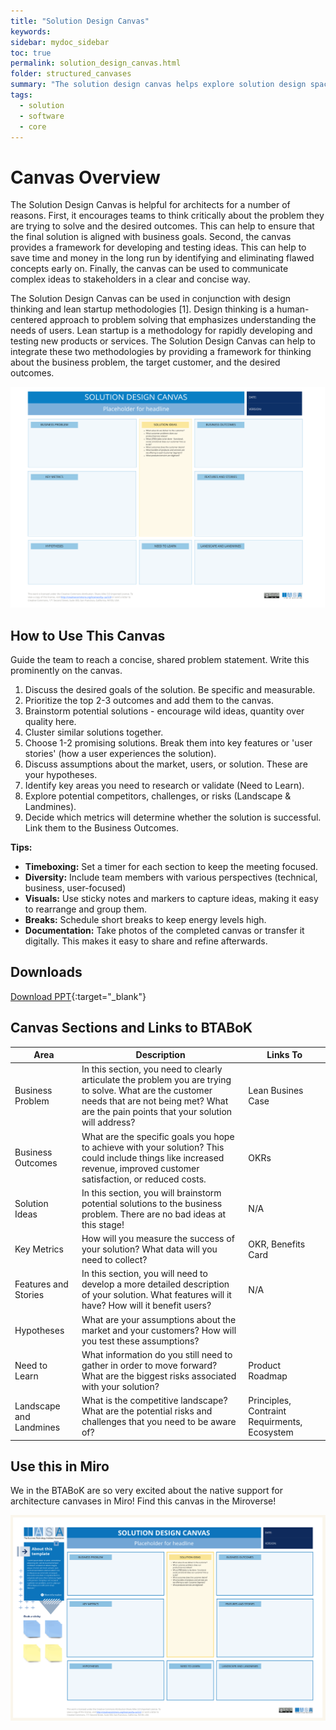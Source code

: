 ```yaml
---
title: "Solution Design Canvas"
keywords: 
sidebar: mydoc_sidebar
toc: true
permalink: solution_design_canvas.html
folder: structured_canvases
summary: "The solution design canvas helps explore solution design space."
tags: 
  - solution
  - software
  - core
---
```


# Canvas Overview

The Solution Design Canvas is helpful for architects for a number of reasons. First, it encourages teams to think critically about the problem they are trying to solve and the desired outcomes. This can help to ensure that the final solution is aligned with business goals. Second, the canvas provides a framework for developing and testing ideas. This can help to save time and money in the long run by identifying and eliminating flawed concepts early on. Finally, the canvas can be used to communicate complex ideas to stakeholders in a clear and concise way.

The Solution Design Canvas can be used in conjunction with design thinking and lean startup methodologies [1]. Design thinking is a human-centered approach to problem solving that emphasizes understanding the needs of users. Lean startup is a methodology for rapidly developing and testing new products or services. The Solution Design Canvas can help to integrate these two methodologies by providing a framework for thinking about the business problem, the target customer, and the desired outcomes. 

![image001](media/solution_design_canvas.svg)

## How to Use This Canvas

Guide the team to reach a concise, shared problem statement. Write this prominently on the canvas.

1. Discuss the desired goals of the solution. Be specific and measurable.
2. Prioritize the top 2-3 outcomes and add them to the canvas.
3. Brainstorm potential solutions - encourage wild ideas, quantity over quality here.
4. Cluster similar solutions together.
5. Choose 1-2 promising solutions. Break them into key features or 'user stories' (how a user experiences the solution).
6. Discuss assumptions about the market, users, or solution. These are your hypotheses.
7. Identify key areas you need to research or validate (Need to Learn).
8. Explore potential competitors, challenges, or risks (Landscape & Landmines).
9. Decide which metrics will determine whether the solution is successful. Link them to the Business Outcomes.



**Tips:**

- **Timeboxing:** Set a timer for each section to keep the meeting focused.
- **Diversity:** Include team members with various perspectives (technical, business, user-focused)
- **Visuals:** Use sticky notes and markers to capture ideas, making it easy to rearrange and group them.
- **Breaks:** Schedule short breaks to keep energy levels high.
- **Documentation:** Take photos of the completed canvas or transfer it digitally. This makes it easy to share and refine afterwards.

## Downloads

[Download PPT](media/ppt/solution_design_canvas.pptx){:target="_blank"}

## Canvas Sections and Links to BTABoK

| Area                    | Description                                                                                                                                                                                        | Links To                                     |
| ----------------------- | -------------------------------------------------------------------------------------------------------------------------------------------------------------------------------------------------- | -------------------------------------------- |
| Business Problem        | In this section, you need to clearly articulate the problem you are trying to solve. What are the customer needs that are not being met? What are the pain points that your solution will address? | Lean Busines Case                            |
| Business Outcomes       | What are the specific goals you hope to achieve with your solution? This could include things like increased revenue, improved customer satisfaction, or reduced costs.                            | OKRs                                         |
| Solution Ideas          | In this section, you will brainstorm potential solutions to the business problem. There are no bad ideas at this stage!                                                                            | N/A                                          |
| Key Metrics             | How will you measure the success of your solution? What data will you need to collect?                                                                                                             | OKR, Benefits Card                           |
| Features and Stories    | In this section, you will need to develop a more detailed description of your solution. What features will it have? How will it benefit users?                                                     | N/A                                          |
| Hypotheses              | What are your assumptions about the market and your customers? How will you test these assumptions?                                                                                                |                                              |
| Need to Learn           | What information do you still need to gather in order to move forward? What are the biggest risks associated with your solution?                                                                   | Product Roadmap                              |
| Landscape and Landmines | What is the competitive landscape? What are the potential risks and challenges that you need to be aware of?                                                                                       | Principles, Contraint Requirments, Ecosystem |

## Use this in Miro

We in the BTABoK are so very excited about the native support for architecture canvases in Miro! Find this canvas in the Miroverse!

![Screenshot 2024-04-01 at 10.48.36.png](../../media/577f979dfd70e0964dedf28970247994556ee674.png)